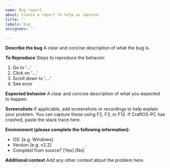 ```yaml
---
name: Bug report
about: Create a report to help us improve
title: ''
labels: bug
assignees: ''

---
```


**Describe the bug**
A clear and concise description of what the bug is.

**To Reproduce**
Steps to reproduce the behavior:
1. Go to '...'
2. Click on '....'
3. Scroll down to '....'
4. See error

**Expected behavior**
A clear and concise description of what you expected to happen.

**Screenshots**
If applicable, add screenshots or recordings to help explain your problem. You can capture these using F2, F3, or F12. If CraftOS-PC has crashed, paste the stack trace here.

**Environment (please complete the following information):**
 - OS: [e.g. Windows]
 - Version [e.g. v2.2]
 - Compiled from source? [Yes] [No]

**Additional context**
Add any other context about the problem here.
